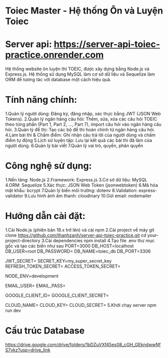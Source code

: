 # Toiec Master - Hệ thống Ôn và Luyện Toiec

# Server api: https://server-api-toiec-practice.onrender.com

Hệ thống website ôn luyện thi TOEIC, được xây dựng bằng Node.js và Express.js. Hệ thống sử dụng MySQL làm cơ sở dữ liệu và Sequelize làm ORM để tương tác với database một cách hiệu quả.

# Tính năng chính:
1.Quản lý người dùng: Đăng ký, đăng nhập, xác thực bằng JWT (JSON Web Tokens).
2.Quản lý ngân hàng câu hỏi: Thêm, sửa, xóa các câu hỏi TOEIC theo từng phần (Part 1, Part 2, ..., Part 7), import câu hỏi vào ngân hàng câu hỏi.
3.Quản lý đề thi: Tạo các bộ đề thi hoàn chỉnh từ ngân hàng câu hỏi.
4.Làm bài thi & Chấm điểm: Ghi nhận câu trả lời của người dùng và chấm điểm tự động
5.Lịch sử luyện tập: Lưu lại kết quả các bài thi đã làm của người dùng.
6.Quản lý bài viết
7.Quản lý vai trò, quyền, phân quyền

# Công nghệ sử dụng:
1.Nền tảng: Node.js
2.Framework: Express.js
3.Cơ sở dữ liệu: MySQL
4.ORM: Sequelize
5.Xác thực: JSON Web Token (jsonwebtoken)
6.Mã hóa mật khẩu: bcrypt
7.Quản lý biến môi trường: dotenv
8.Validation: express-validator
9.Lưu hình ảnh âm thanh: cloudinary
10.Gửi email: nodemailer

# Hướng dẫn cài đặt:
1.Cài Node.js (phiên bản 18.x trở lên) và cài npm
2.Cài project về máy
    git clone https://github.com/thanhzanh/server-api-toiec-practice.git
    cd your-project-directory
3.Cài dependencies
    npm install
4.Tạo file .env thư mục gốc và tạo các biến như sau
PORT=3000
DB_HOST=localhost
DB_USER=root
DB_PASSWORD=
DB_NAME=toiec_db
DB_PORT=3306

JWT_SECRET=
SECRET_KEY=my_super_secret_key
REFRESH_TOKEN_SECRET=
ACCESS_TOKEN_SECRET=

NODE_ENV=development

EMAIL_USER=
EMAIL_PASS=

GOOGLE_CLIENT_ID=
GOOGLE_CLIENT_SECRET=

CLOUD_NAME=
CLOUD_KEY=
CLOUD_SECRET=
5.Khởi chạy server
    npm run dev

# Cấu trúc Database
https://drive.google.com/drive/folders/1bDZuVXf45es08_cGH_GEkndwwNfS7vkz?usp=drive_link






